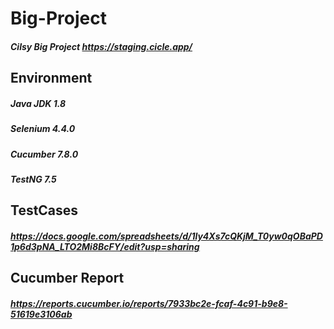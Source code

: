 # Big-Project
##### Cilsy Big Project https://staging.cicle.app/
## Environment
##### Java JDK 1.8
##### Selenium 4.4.0
##### Cucumber 7.8.0
##### TestNG 7.5
## TestCases
##### https://docs.google.com/spreadsheets/d/1ly4Xs7cQKjM_T0yw0qOBaPD1p6d3pNA_LTO2Mi8BcFY/edit?usp=sharing
## Cucumber Report
##### https://reports.cucumber.io/reports/7933bc2e-fcaf-4c91-b9e8-51619e3106ab

